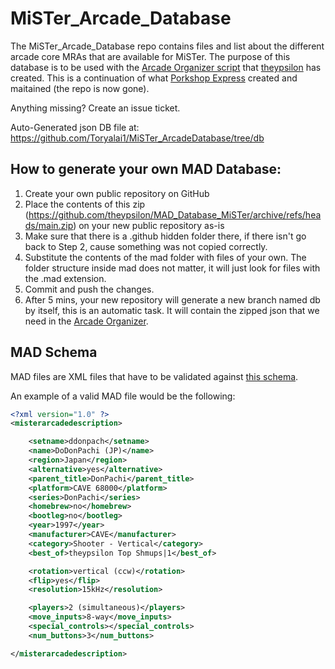 # MiSTer_Arcade_Database

The MiSTer_Arcade_Database repo contains files and list about the different arcade core MRAs that are available for MiSTer. The purpose of this database is to be used with the [Arcade Organizer script](https://github.com/theypsilon/_arcade-organizer "Arcade Organizer script") that [theypsilon](https://github.com/theypsilon/_arcade-organizer "theypsilon") has created. This is a continuation of what [Porkshop Express](https://twitter.com/misteraddons "Porkshop Express") created and maitained (the repo is now gone).

Anything missing?
Create an issue ticket.

Auto-Generated json DB file at: 
https://github.com/Toryalai1/MiSTer_ArcadeDatabase/tree/db

## How to generate your own MAD Database:

1. Create your own public repository on GitHub
2. Place the contents of this zip (https://github.com/theypsilon/MAD_Database_MiSTer/archive/refs/heads/main.zip) on your new public repository as-is
3. Make sure that there is a .github hidden folder there, if there isn't go back to Step 2, cause something was not copied correctly.
4. Substitute the contents of the mad folder with files of your own. The folder structure inside mad does not matter, it will just look for files with the .mad extension.
5. Commit and push the changes.
6. After 5 mins, your new repository will generate a new branch named db by itself, this is an automatic task. It will contain the zipped json that we need in the [Arcade Organizer](https://github.com/theypsilon/_arcade-organizer/).

## MAD Schema

MAD files are XML files that have to be validated against [this schema](mad_schema.xsd).

An example of a valid MAD file would be the following:

```xml
<?xml version="1.0" ?>
<misterarcadedescription>

	<setname>ddonpach</setname>
	<name>DoDonPachi (JP)</name>
	<region>Japan</region>
	<alternative>yes</alternative>
	<parent_title>DonPachi</parent_title>
	<platform>CAVE 68000</platform>
	<series>DonPachi</series>
	<homebrew>no</homebrew>
	<bootleg>no</bootleg>
	<year>1997</year>
	<manufacturer>CAVE</manufacturer>
	<category>Shooter - Vertical</category>
	<best_of>theypsilon Top Shmups|1</best_of>

	<rotation>vertical (ccw)</rotation>
	<flip>yes</flip>
	<resolution>15kHz</resolution>

	<players>2 (simultaneous)</players>
	<move_inputs>8-way</move_inputs>
	<special_controls></special_controls>
	<num_buttons>3</num_buttons>

</misterarcadedescription>
```
```

